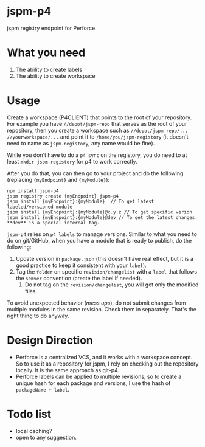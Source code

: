 # jspm-p4
jspm registry endpoint for Perforce.

# What you need

1. The ability to create labels
2. The ability to create workspace

# Usage

Create a workspace (P4CLIENT) that points to the root of your repository. For example you have `//depot/jspm-repo` that serves as the root of your repository, then you create a workspace such as `//depot/jspm-repo/... //yourworkspace/...` and point it to `/home/you/jspm-registory` (it doesn't need to name as `jspm-registory`, any name would be fine).

While you don't have to do a `p4 sync` on the registory, you do need to at least `mkdir jspm-registory` for p4 to work correctly.

After you do that, you can then go to your project and do the following (replacing `{myEndpoint}` and `{myModule}`):

````
npm install jspm-p4
jspm registry create {myEndpoint} jspm-p4
jspm install {myEndpoint}:{myModule}  // To get latest labeled/versioned module
jspm install {myEndpoint}:{myModule}@x.y.z // To get specific verion
jspm install {myEndpoint}:{myModule}@dev // To get the latest changes. **dev** is a special internal tag.
````

`jspm-p4` relies on `p4 labels` to manage versions. Similar to what you need to do on git/GitHub, when you have a module that is ready to publish, do the following:

1. Update version in `package.json` (this doesn't have real effect, but it is a good practice to keep it consistent with your `label`).
2. Tag the `folder` on specific `revision/changelist` with a `label` that follows the `semver` convention (create the label if needed).
	1. Do not tag on the `revision/changelist`, you will get only the modified files.

To avoid unexpected behavior (*mess ups*), do not submit changes from multiple modules in the same revision. Check them in separately. That's the right thing to do anyway.


# Design Direction
* Perforce is a centralized VCS, and it works with a workspace concept. So to use it as a repository for jspm, I rely on checking out the repository locally.  It is the same approach as git-p4.
* Perforce labels can be applied to multiple revisions, so to create a unique hash for each package and versions, I use the hash of `packageName + label`.

# Todo list
* local caching?
* open to any suggestion.
